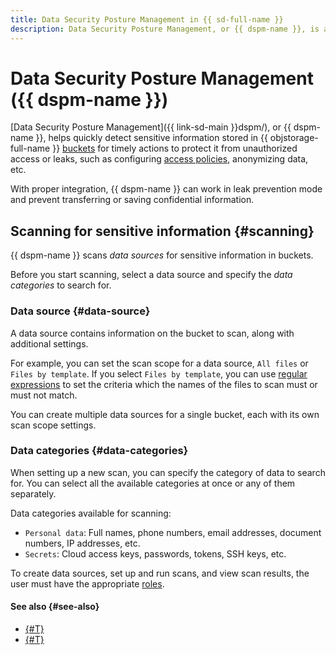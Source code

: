 ```yaml
---
title: Data Security Posture Management in {{ sd-full-name }}
description: Data Security Posture Management, or {{ dspm-name }}, is a {{ sd-name }} module that helps detect sensitive information stored in {{ objstorage-full-name }} buckets, as well as assess its impact on security posture and compliance with regulations and industry standards.
---
```


# Data Security Posture Management ({{ dspm-name }})

[Data Security Posture Management]({{ link-sd-main }}dspm/), or {{ dspm-name }}, helps quickly detect sensitive information stored in {{ objstorage-full-name }} [buckets](../../storage/concepts/bucket.md) for timely actions to protect it from unauthorized access or leaks, such as configuring [access policies](../../storage/concepts/policy.md), anonymizing data, etc.

With proper integration, {{ dspm-name }} can work in leak prevention mode and prevent transferring or saving confidential information.

## Scanning for sensitive information {#scanning}

{{ dspm-name }} scans _data sources_ for sensitive information in buckets.

Before you start scanning, select a data source and specify the _data categories_ to search for. 

### Data source {#data-source}

A data source contains information on the bucket to scan, along with additional settings.

For example, you can set the scan scope for a data source, `All files` or `Files by template`. If you select `Files by template`, you can use [regular expressions](https://en.wikipedia.org/wiki/Regular_expression) to set the criteria which the names of the files to scan must or must not match.

You can create multiple data sources for a single bucket, each with its own scan scope settings.

### Data categories {#data-categories}

When setting up a new scan, you can specify the category of data to search for. You can select all the available categories at once or any of them separately.

Data categories available for scanning:

* `Personal data`: Full names, phone numbers, email addresses, document numbers, IP addresses, etc.
* `Secrets`: Cloud access keys, passwords, tokens, SSH keys, etc.

To create data sources, set up and run scans, and view scan results, the user must have the appropriate [roles](../security/index.md).

#### See also {#see-also}

* [{#T}](../operations/dspm/create-data-source.md)
* [{#T}](../operations/dspm/create-scan.md)
